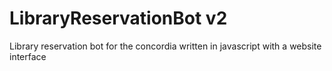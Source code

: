 # LibraryReservationBot v2
 Library reservation bot for the concordia written in javascript with a website interface
